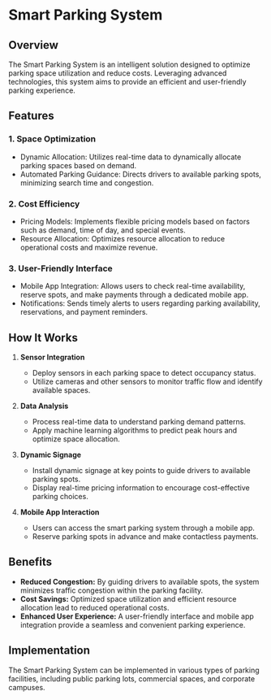 # Smart Parking System

## Overview

The Smart Parking System is an intelligent solution designed to optimize parking space utilization and reduce costs. Leveraging advanced technologies, this system aims to provide an efficient and user-friendly parking experience.

## Features

### 1. **Space Optimization**

   - Dynamic Allocation: Utilizes real-time data to dynamically allocate parking spaces based on demand.
   - Automated Parking Guidance: Directs drivers to available parking spots, minimizing search time and congestion.

### 2. **Cost Efficiency**

   - Pricing Models: Implements flexible pricing models based on factors such as demand, time of day, and special events.
   - Resource Allocation: Optimizes resource allocation to reduce operational costs and maximize revenue.

### 3. **User-Friendly Interface**

   - Mobile App Integration: Allows users to check real-time availability, reserve spots, and make payments through a dedicated mobile app.
   - Notifications: Sends timely alerts to users regarding parking availability, reservations, and payment reminders.

## How It Works

1. **Sensor Integration**
   - Deploy sensors in each parking space to detect occupancy status.
   - Utilize cameras and other sensors to monitor traffic flow and identify available spaces.

2. **Data Analysis**
   - Process real-time data to understand parking demand patterns.
   - Apply machine learning algorithms to predict peak hours and optimize space allocation.

3. **Dynamic Signage**
   - Install dynamic signage at key points to guide drivers to available parking spots.
   - Display real-time pricing information to encourage cost-effective parking choices.

4. **Mobile App Interaction**
   - Users can access the smart parking system through a mobile app.
   - Reserve parking spots in advance and make contactless payments.

## Benefits

- **Reduced Congestion:** By guiding drivers to available spots, the system minimizes traffic congestion within the parking facility.
- **Cost Savings:** Optimized space utilization and efficient resource allocation lead to reduced operational costs.
- **Enhanced User Experience:** A user-friendly interface and mobile app integration provide a seamless and convenient parking experience.

## Implementation

The Smart Parking System can be implemented in various types of parking facilities, including public parking lots, commercial spaces, and corporate campuses.

